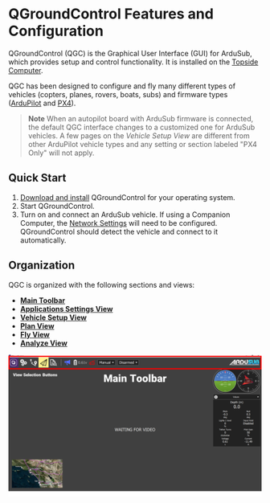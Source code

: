 # QGroundControl Features and Configuration

QGroundControl (QGC) is the Graphical User Interface (GUI) for ArduSub, which provides setup and control functionality. It is installed on the [Topside Computer](/introduction/hardware-options/required-hardware/topside-computer.md).

QGC has been designed to configure and fly many different types of vehicles (copters, planes, rovers, boats, subs) and firmware types ([ArduPilot](https://ardupilot.org/ardupilot/index.html) and [PX4](https://px4.io/)).

> **Note** When an autopilot board with ArduSub firmware is connected, the default QGC interface changes to a customized one for ArduSub vehicles. A few pages on the _Vehicle Setup View_ are different from other ArduPilot vehicle types and any setting or section labeled "PX4 Only" will not apply.

## Quick Start

1. [Download and install]() QGroundControl for your operating system.
2. Start QGroundControl.
3. Turn on and connect an ArduSub vehicle. If using a Companion Computer, the [Network Settings]() will need to be configured. QGroundControl should detect the vehicle and connect to it automatically.

## Organization

QGC is organized with the following sections and views:

* **[Main Toolbar](/reference/qgroundcontrol/main-toolbar.md)**
* **[Applications Settings View](/reference/qgroundcontrol/application-settings-view.md)**
* **[Vehicle Setup View](/reference/qgroundcontrol/vehicle-setup-view.md)**
* **[Plan View](/reference/qgroundcontrol/plan-view.md)**
* **[Fly View](/reference/qgroundcontrol/fly-view.md)**
* **[Analyze View](/reference/qgroundcontrol/analyze-view.md)**

<img src="/images/reference/reference-qgc-intro-annotated.png" class="img-responsive img-center" style="max-height:600px;">

